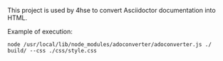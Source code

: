 This project is used by 4hse to convert Asciidoctor documentation into HTML. 

Example of execution: 

`node /usr/local/lib/node_modules/adoconverter/adoconverter.js ./ build/ --css ./css/style.css`
